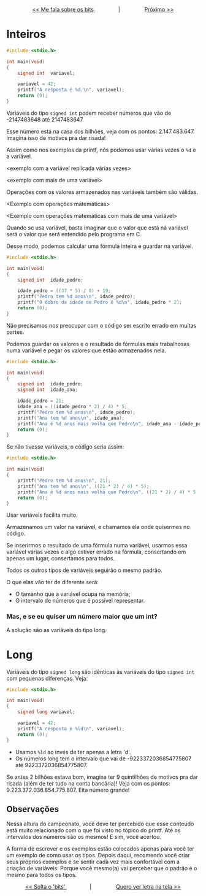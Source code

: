 <p align="center"> <a href="variaveis_2.md"> << Me fala sobre os bits </a> &#8195;&#8195;&#8195;&#8195; | &#8195;&#8195;&#8195;&#8195; <a href="variaveis_4.md"> Próximo >> </a> </p>

# Inteiros

```c
#include <stdio.h>

int	main(void)
{
	signed int	variavel;

	variavel = 42;
	printf("A resposta é %d.\n", variavel);
	return (0);
}
```

Variáveis do tipo ``signed int`` podem receber números que vão de -2147483648 até 2147483647.

Esse número está na casa dos bilhões, veja com os pontos: 2.147.483.647. Imagina isso de motivos pra dar risada!

Assim como nos exemplos da printf, nós podemos usar várias vezes o ``%d`` e a variável.

<exemplo com a variável replicada várias vezes>

<exemplo com mais de uma variável>

Operações com os valores armazenados nas variáveis também são válidas.

<Exemplo com operações matemáticas>

<Exemplo com operações matemáticas com mais de uma variável>

Quando se usa variável, basta imaginar que o valor que está ná variável será o valor que será entendido pelo programa em C.

Desse modo, podemos calcular uma fórmula inteira e guardar na variável.

```c
#include <stdio.h>

int	main(void)
{
	signed int	idade_pedro;

	idade_pedro = ((37 * 5) / 8) + 19;
	printf("Pedro tem %d anos\n", idade_pedro);
	printf("O dobro da idade de Pedro é %d\n", idade_pedro * 2);
	return (0);
}
```

Não precisamos nos preocupar com o código ser escrito errado em muitas partes.

Podemos guardar os valores e o resultado de fórmulas mais trabalhosas numa variável e pegar os valores que estão armazenados nela.

```c
#include <stdio.h>

int	main(void)
{
	signed int	idade_pedro;
	signed int	idade_ana;

	idade_pedro = 21;
	idade_ana = ((idade_pedro * 2) / 4) * 5;
	printf("Pedro tem %d anos\n", idade_pedro);
	printf("Ana tem %d anos\n", idade_ana);
	printf("Ana é %d anos mais velha que Pedro\n", idade_ana - idade_pedro);
	return (0);
}
```

Se não tivesse variáveis, o código seria assim:

```c
#include <stdio.h>

int	main(void)
{
	printf("Pedro tem %d anos\n", 21);
	printf("Ana tem %d anos\n", ((21 * 2) / 4) * 5);
	printf("Ana é %d anos mais velha que Pedro\n", ((21 * 2) / 4) * 5 - 21);
	return (0);
}
```

Usar variáveis facilita muito.

Armazenamos um valor na variável, e chamamos ela onde quisermos no código.

Se inserirmos o resultado de uma fórmula numa variável, usarmos essa variável várias vezes e algo estiver errado na fórmula, consertando em apenas um lugar, consertamos para todos.

Todos os outros tipos de variáveis seguirão o mesmo padrão.

O que elas vão ter de diferente será:
- O tamanho que a variável ocupa na memória;
- O intervalo de números que é possível representar.

### Mas, e se eu quiser um número maior que um int?

A solução são as variáveis do tipo long.

# Long

Variáveis do tipo ``signed long`` são idênticas às variáveis do tipo ``signed int`` com pequenas diferenças. Veja:

```c
#include <stdio.h>

int	main(void)
{
	signed long	variavel;

	variavel = 42;
	printf("A resposta é %ld\n", variavel);
	return (0);
}
```

- Usamos ``%ld`` ao invés de ter apenas a letra 'd'.
- Os números long tem o intervalo que vai de -9223372036854775807 até 9223372036854775807.

Se antes 2 bilhões estava bom, imagina ter 9 quintilhões de motivos pra dar risada (além de ter tudo na conta bancária)! Veja com os pontos: 9.223.372.036.854.775.807. Eita número grande!

## Observações
Nessa altura do campeonato, você deve ter percebido que esse conteúdo está muito relacionado com o que foi visto no tópico do printf. Até os intervalos dos números são os mesmos! E sim, você acertou.

A forma de escrever e os exemplos estão colocados apenas para você ter um exemplo de como usar os tipos. Depois daqui, recomendo você criar seus próprios exemplos e se sentir cada vez mais confortável com a criação de variáveis. Porque você mesmo(a) vai perceber que o padrão é o mesmo para todos os tipos.

<p align="center"> <a href="variaveis_2.md"> << Solta o 'bits' </a> &#8195;&#8195;&#8195;&#8195; | &#8195;&#8195;&#8195;&#8195; <a href="variaveis_4.md"> Quero ver letra na tela >> </a> </p>
